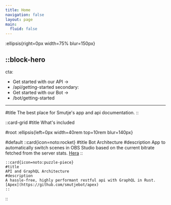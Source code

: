 ```yaml
---
title: Home
navigation: false
layout: page
main:
  fluid: false
---
```


:ellipsis{right=0px width=75% blur=150px}

::block-hero
---
cta:
  - Get started with our API →
  - /api/getting-started
secondary:
  - Get started with our Bot →
  - /bot/getting-started
---

#title
The best place for Smutje's app and api documentation.
::

::card-grid
#title
What's included

#root
:ellipsis{left=0px width=40rem top=10rem blur=140px}

#default
    ::card{icon=noto:rocket}
    #title
    Bot Architecture
    #description
    App to automatically switch scenes in OBS Studio based on the current bitrate fetched from the server stats. [Hera](https://github.com/smutjebot/hera)
    ::

    ::card{icon=noto:puzzle-piece}
    #title
    API and GraphQL Architecture
    #description
    A hassle-free, highly performant restful api with GraphQL in Rust. [Apex](https://github.com/smutjebot/apex)
    ::
::
